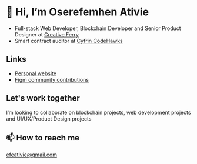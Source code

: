 # 👋 Hi, I’m Oserefemhen Ativie
- Full-stack Web Developer, Blockchain Developer and Senior Product Designer
at [Creative Ferry](https://creativeferry.org)
- Smart contract auditor at [Cyfrin CodeHawks](https://codehawks.cyfrin.io/)

## Links
  - [Personal website](https://efeativie.com)
  - [Figm community contributions](https://figma.com/@efe)

## Let's work together
I’m looking to collaborate on blockchain projects, web development projects and UI/UX/Product Design projects

## 📫 How to reach me 
efeativie@gmail.com

<!---
iamefe/iamefe is a ✨ special ✨ repository because its `README.md` (this file) appears on your GitHub profile.
You can click the Preview link to take a look at your changes.
--->
